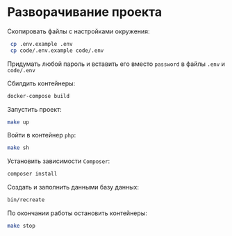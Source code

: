 # Разворачивание проекта

Скопировать файлы с настройками окружения:
```bash
 cp .env.example .env
 cp code/.env.example code/.env
```
Придумать любой пароль и вставить его вместо `password` в файлы `.env` и `code/.env`

Сбилдить контейнеры:
```bash
docker-compose build
```

Запустить проект:
```bash
make up
```
Войти в контейнер `php`:
```bash
make sh
```
Установить зависимости `Composer`:
```bash
composer install
```
Создать и заполнить данными базу данных:
```bash
bin/recreate 
```
По окончании работы остановить контейнеры:
```bash
make stop
```
